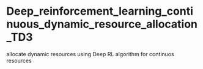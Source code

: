# Deep_reinforcement_learning_continuous_dynamic_resource_allocation_TD3
allocate dynamic resources using Deep RL algorithm for continuos resources
